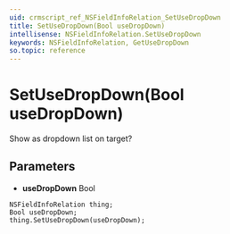 ```yaml
---
uid: crmscript_ref_NSFieldInfoRelation_SetUseDropDown
title: SetUseDropDown(Bool useDropDown)
intellisense: NSFieldInfoRelation.SetUseDropDown
keywords: NSFieldInfoRelation, GetUseDropDown
so.topic: reference
---
```


# SetUseDropDown(Bool useDropDown)

Show as dropdown list on target?

## Parameters

* **useDropDown** Bool

```crmscript
NSFieldInfoRelation thing;
Bool useDropDown;
thing.SetUseDropDown(useDropDown);
```

